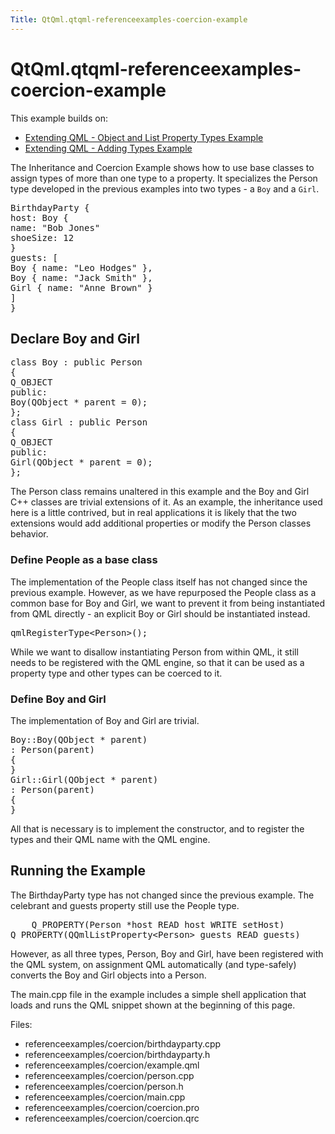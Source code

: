```yaml
---
Title: QtQml.qtqml-referenceexamples-coercion-example
---
```


# QtQml.qtqml-referenceexamples-coercion-example

<span class="subtitle"></span>
<!-- $$$referenceexamples/coercion-description -->
<p>This example builds on:</p>
<ul>
<li><a href="https://developer.ubuntu.comapps/qml/sdk-15.04.6/QtQml.referenceexamples-properties/">Extending QML - Object and List Property Types Example</a></li>
<li><a href="https://developer.ubuntu.comapps/qml/sdk-15.04.6/QtQml.referenceexamples-adding/">Extending QML - Adding Types Example</a></li>
</ul>
<p>The Inheritance and Coercion Example shows how to use base classes to assign types of more than one type to a property. It specializes the Person type developed in the previous examples into two types - a <code>Boy</code> and a <code>Girl</code>.</p>
<pre class="qml"><span class="type">BirthdayParty</span> {
<span class="name">host</span>: <span class="name">Boy</span> {
<span class="name">name</span>: <span class="string">&quot;Bob Jones&quot;</span>
<span class="name">shoeSize</span>: <span class="number">12</span>
}
<span class="name">guests</span>: [
<span class="type">Boy</span> { <span class="name">name</span>: <span class="string">&quot;Leo Hodges&quot;</span> },
<span class="type">Boy</span> { <span class="name">name</span>: <span class="string">&quot;Jack Smith&quot;</span> },
<span class="type">Girl</span> { <span class="name">name</span>: <span class="string">&quot;Anne Brown&quot;</span> }
]
}</pre>
<h2 id="declare-boy-and-girl">Declare Boy and Girl</h2>
<pre class="cpp"><span class="keyword">class</span> Boy : <span class="keyword">public</span> Person
{
Q_OBJECT
<span class="keyword">public</span>:
Boy(<span class="type">QObject</span> <span class="operator">*</span> parent <span class="operator">=</span> <span class="number">0</span>);
};
<span class="keyword">class</span> Girl : <span class="keyword">public</span> Person
{
Q_OBJECT
<span class="keyword">public</span>:
Girl(<span class="type">QObject</span> <span class="operator">*</span> parent <span class="operator">=</span> <span class="number">0</span>);
};</pre>
<p>The Person class remains unaltered in this example and the Boy and Girl C++ classes are trivial extensions of it. As an example, the inheritance used here is a little contrived, but in real applications it is likely that the two extensions would add additional properties or modify the Person classes behavior.</p>
<h3 >Define People as a base class</h3>
<p>The implementation of the People class itself has not changed since the previous example. However, as we have repurposed the People class as a common base for Boy and Girl, we want to prevent it from being instantiated from QML directly - an explicit Boy or Girl should be instantiated instead.</p>
<pre class="cpp">qmlRegisterType<span class="operator">&lt;</span>Person<span class="operator">&gt;</span>();</pre>
<p>While we want to disallow instantiating Person from within QML, it still needs to be registered with the QML engine, so that it can be used as a property type and other types can be coerced to it.</p>
<h3 >Define Boy and Girl</h3>
<p>The implementation of Boy and Girl are trivial.</p>
<pre class="cpp">Boy<span class="operator">::</span>Boy(<span class="type">QObject</span> <span class="operator">*</span> parent)
: Person(parent)
{
}
Girl<span class="operator">::</span>Girl(<span class="type">QObject</span> <span class="operator">*</span> parent)
: Person(parent)
{
}</pre>
<p>All that is necessary is to implement the constructor, and to register the types and their QML name with the QML engine.</p>
<h2 id="running-the-example">Running the Example</h2>
<p>The BirthdayParty type has not changed since the previous example. The celebrant and guests property still use the People type.</p>
<pre class="cpp">    Q_PROPERTY(Person <span class="operator">*</span>host READ host WRITE setHost)
Q_PROPERTY(<span class="type">QQmlListProperty</span><span class="operator">&lt;</span>Person<span class="operator">&gt;</span> guests READ guests)</pre>
<p>However, as all three types, Person, Boy and Girl, have been registered with the QML system, on assignment QML automatically (and type-safely) converts the Boy and Girl objects into a Person.</p>
<p>The main.cpp file in the example includes a simple shell application that loads and runs the QML snippet shown at the beginning of this page.</p>
<p>Files:</p>
<ul>
<li>referenceexamples/coercion/birthdayparty.cpp</li>
<li>referenceexamples/coercion/birthdayparty.h</li>
<li>referenceexamples/coercion/example.qml</li>
<li>referenceexamples/coercion/person.cpp</li>
<li>referenceexamples/coercion/person.h</li>
<li>referenceexamples/coercion/main.cpp</li>
<li>referenceexamples/coercion/coercion.pro</li>
<li>referenceexamples/coercion/coercion.qrc</li>
</ul>
<!-- @@@referenceexamples/coercion -->

